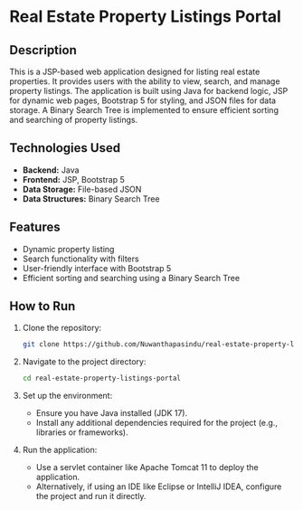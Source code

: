 # Real Estate Property Listings Portal

## Description

This is a JSP-based web application designed for listing real estate properties. It provides users with the ability to view, search, and manage property listings. The application is built using Java for backend logic, JSP for dynamic web pages, Bootstrap 5 for styling, and JSON files for data storage. A Binary Search Tree is implemented to ensure efficient sorting and searching of property listings.

## Technologies Used

- **Backend:** Java
- **Frontend:** JSP, Bootstrap 5
- **Data Storage:** File-based JSON
- **Data Structures:** Binary Search Tree

## Features

- Dynamic property listing
- Search functionality with filters
- User-friendly interface with Bootstrap 5
- Efficient sorting and searching using a Binary Search Tree

## How to Run

1. Clone the repository:
   ```bash
   git clone https://github.com/Nuwanthapasindu/real-estate-property-listings-portal.git
   ```

2. Navigate to the project directory:
   ```bash
   cd real-estate-property-listings-portal
   ```

3. Set up the environment:
   - Ensure you have Java installed (JDK 17).
   - Install any additional dependencies required for the project (e.g., libraries or frameworks).

4. Run the application:
   - Use a servlet container like Apache Tomcat 11 to deploy the application.
   - Alternatively, if using an IDE like Eclipse or IntelliJ IDEA, configure the project and run it directly.

